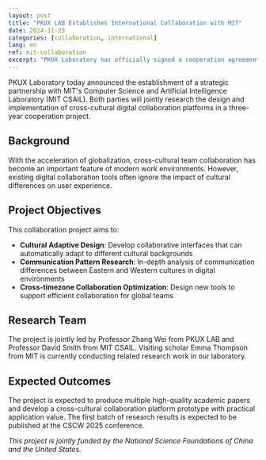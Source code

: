 ```yaml
---
layout: post
title: "PKUX LAB Establishes International Collaboration with MIT"
date: 2024-11-25
categories: [collaboration, international]
lang: en
ref: mit-collaboration
excerpt: "PKUX Laboratory has officially signed a cooperation agreement with MIT's Computer Science and Artificial Intelligence Laboratory (CSAIL) to jointly explore innovative models of cross-cultural digital collaboration."
---
```


PKUX Laboratory today announced the establishment of a strategic partnership with MIT's Computer Science and Artificial Intelligence Laboratory (MIT CSAIL). Both parties will jointly research the design and implementation of cross-cultural digital collaboration platforms in a three-year cooperation project.

## Background

With the acceleration of globalization, cross-cultural team collaboration has become an important feature of modern work environments. However, existing digital collaboration tools often ignore the impact of cultural differences on user experience.

## Project Objectives

This collaboration project aims to:

- **Cultural Adaptive Design**: Develop collaborative interfaces that can automatically adapt to different cultural backgrounds
- **Communication Pattern Research**: In-depth analysis of communication differences between Eastern and Western cultures in digital environments
- **Cross-timezone Collaboration Optimization**: Design new tools to support efficient collaboration for global teams

## Research Team

The project is jointly led by Professor Zhang Wei from PKUX LAB and Professor David Smith from MIT CSAIL. Visiting scholar Emma Thompson from MIT is currently conducting related research work in our laboratory.

## Expected Outcomes

The project is expected to produce multiple high-quality academic papers and develop a cross-cultural collaboration platform prototype with practical application value. The first batch of research results is expected to be published at the CSCW 2025 conference.

*This project is jointly funded by the National Science Foundations of China and the United States.*